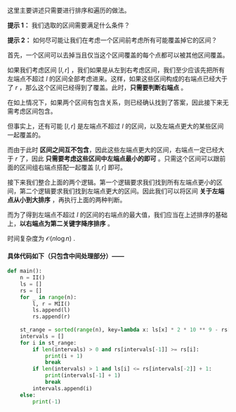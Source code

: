 这里主要讲述只需要进行排序和遍历的做法。

**提示 1：** 我们选取的区间需要满足什么条件？

**提示 2：** 如何尽可能让我们在考虑一个区间前考虑所有可能覆盖掉它的区间？

首先，一个区间可以去掉当且仅当这个区间覆盖的每个点都可以被其他区间覆盖。

如果我们考虑区间 $[l,r]$ ，我们如果是从左到右考虑区间，我们至少应该先把所有左端点不超过 $l$ 的区间全部考虑进来。这样，如果这些区间构成的右端点已经大于了 $r$ ，那么这个区间已经得到了覆盖。此时，**只需要判断右端点** 。

在如上情况下，如果两个区间有包含关系，则已经确认找到了答案，因此接下来无需考虑区间包含。

但事实上，还有可能 $[l,r]$ 是左端点不超过 $l$ 的区间，以及左端点更大的某些区间一起覆盖的。

而由于此时 **区间之间互不包含**，因此这些左端点更大的区间，右端点一定已经大于 $r$ 了，因此 **只需要考虑这些区间中左端点最小的即可** 。只需这个区间可以跟前面的区间组右端点搭配一起覆盖 $[l,r]$ 即可。

接下来我们整合上面的两个逻辑。第一个逻辑要求我们找到所有左端点更小的区间，第二个逻辑要求我们找到左端点更大的区间。因此我们可以将区间 **关于左端点从小到大排序** ，再执行上面的两种判断。

而为了得到左端点不超过 $l$ 的区间的右端点的最大值，我们应当在上述排序的基础上，**以右端点为第二关键字降序排序** 。

时间复杂度为 $\mathcal{O}(n\log n)$ .

#### 具体代码如下（只包含中间处理部分）——

```Python []
def main():
    n = II()
    ls = []
    rs = []
    for _ in range(n):
        l, r = MII()
        ls.append(l)
        rs.append(r)
    
    st_range = sorted(range(n), key=lambda x: ls[x] * 2 * 10 ** 9 - rs[x])
    intervals = []
    for i in st_range:
        if len(intervals) > 0 and rs[intervals[-1]] >= rs[i]:
            print(i + 1)
            break
        if len(intervals) > 1 and ls[i] <= rs[intervals[-2]] + 1:
            print(intervals[-1] + 1)
            break
        intervals.append(i)
    else:
        print(-1)
```